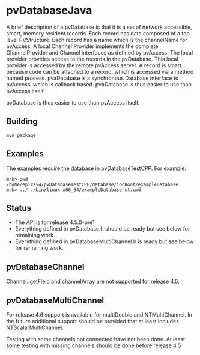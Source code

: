 pvDatabaseJava
============

A brief description of a pvDatabase is that it is a set of network accessible, smart, memory resident records. Each record has data composed of a top level PVStructure. Each record has a name which is the channelName for pvAccess. A local Channel Provider implements the complete ChannelProvider and Channel interfaces as defined by pvAccess. The local provider provides access to the records in the pvDatabase. This local provider is accessed by the remote pvAccess server. A record is smart because code can be attached to a record, which is accessed via a method named process.
pvaDatabase is a synchronous Database interface to pvAccess,
which is callback based.
pvaDatabase is thus easier to use than pvAccess itself.

pvDatabase is thus easier to use than pvAccess itself.

Building
--------

    mvn package


Examples
------------

The examples require the database in pvDatabaseTestCPP.
For example:

    mrk> pwd
    /home/epicsv4/pvDatabaseTestCPP/database/iocBoot/exampleDatabase
    mrk> ../../bin/linux-x86_64/exampleDatabase st.cmd 

Status
------

* The API is for release 4.5.0-pre1
* Everything defined in pvDatabase.h should be ready but see below for remaining work.
* Everything defined in pvDatabaseMultiChannel.h is ready but see below for remaining work.


pvDatabaseChannel
---------------

Channel::getField and channelArray are not supported for release 4.5.

pvDatabaseMultiChannel
---------------

For release 4.6 support is available for multiDouble and NTMultiChannel.
In the future additional support should be provided that at least includes NTScalarMultiChannel.

Testing with some channels not connected have not been done.
At least some testing with missing channels should be done before release 4.5
